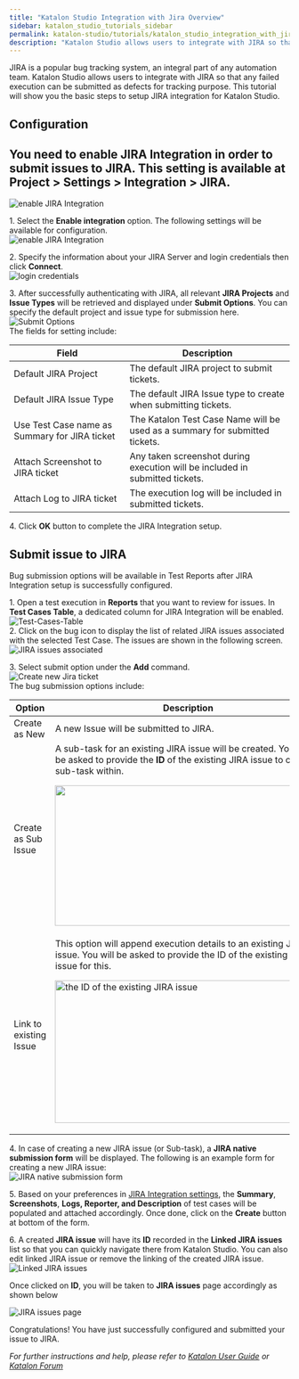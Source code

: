 ```yaml
---
title: "Katalon Studio Integration with Jira Overview"
sidebar: katalon_studio_tutorials_sidebar
permalink: katalon-studio/tutorials/katalon_studio_integration_with_jira_overview.html
description: "Katalon Studio allows users to integrate with JIRA so that any failed execution can be submitted as defects for tracking purpose"
---
```

JIRA is a popular bug tracking system, an integral part of any automation team. Katalon Studio allows users to integrate with JIRA so that any failed execution can be submitted as defects for tracking purpose. This tutorial will show you the basic steps to setup JIRA integration for Katalon Studio.

Configuration
-------------

You need to enable JIRA Integration in order to submit issues to JIRA. This setting is available at Project > Settings > Integration > JIRA.
--------------------------------------------------------------------------------------------------------------------------------------------

![enable JIRA Integration](../../images/katalon-studio/tutorials/katalon_studio_integration_with_jira_overview/Configuration.png)

1\. Select the **Enable integration** option. The following settings will be available for configuration.  
![enable JIRA Integration](../../images/katalon-studio/tutorials/katalon_studio_integration_with_jira_overview/Enable-integration.png)

2\. Specify the information about your JIRA Server and login credentials then click **Connect**.  
![login credentials](../../images/katalon-studio/tutorials/katalon_studio_integration_with_jira_overview/Connect.png)

3\. After successfully authenticating with JIRA, all relevant **JIRA Projects** and **Issue Types** will be retrieved and displayed under **Submit Options**. You can specify the default project and issue type for submission here.  
![Submit Options](../../images/katalon-studio/tutorials/katalon_studio_integration_with_jira_overview/Submit-Options.png)  
The fields for setting include:

<table style="table-layout: fixed;"><thead><tr><th style="">Field</th><th style="">Description</th></tr></thead><tbody style=""><tr style=""><td style=""><span style="">Default JIRA Project</span></td><td style=""><span style="">The default JIRA project to submit tickets.</span></td></tr><tr style=""><td style=""><span style="">Default JIRA Issue Type</span></td><td style=""><span style="">The default JIRA Issue type to create when submitting tickets.</span></td></tr><tr style=""><td style=""><span style="">Use Test Case name as Summary for JIRA ticket</span></td><td style=""><span style="">The Katalon Test Case Name will be used as a summary for submitted tickets.</span></td></tr><tr style=""><td style=""><span style="">Attach Screenshot to JIRA ticket</span></td><td style=""><span style="">Any taken screenshot during execution will be included in submitted tickets.</span></td></tr><tr style=""><td style=""><span style="">Attach Log to JIRA ticket</span></td><td style=""><span style="">The execution log will be included in submitted tickets.</span></td></tr></tbody></table>

4\. Click **OK** button to complete the JIRA Integration setup.

Submit issue to JIRA
--------------------

Bug submission options will be available in Test Reports after JIRA Integration setup is successfully configured.

1\. Open a test execution in **Reports** that you want to review for issues. In **Test Cases Table**, a dedicated column for JIRA Integration will be enabled.  
![Test-Cases-Table](../../images/katalon-studio/tutorials/katalon_studio_integration_with_jira_overview/Test-Cases-Table.png)  
2\. Click on the bug icon to display the list of related JIRA issues associated with the selected Test Case. The issues are shown in the following screen.  
![JIRA issues associated](../../images/katalon-studio/tutorials/katalon_studio_integration_with_jira_overview/JIRA-issues.png)

3\. Select submit option under the **Add** command.  
![Create new Jira ticket](../../images/katalon-studio/tutorials/katalon_studio_integration_with_jira_overview/Add-command.png)  
The bug submission options include:

<table style="table-layout: fixed;"><thead><tr><th style="">Option</th><th style="">Description</th></tr></thead><tbody style=""><tr style=""><td style=""><span style="">Create as New</span></td><td style=""><span style="">A new Issue will be submitted to JIRA.</span></td></tr><tr style=""><td style=""><span style="">Create as Sub Issue</span></td><td style=""><span style="">A sub-task for an existing JIRA issue will be created. You will be asked to provide the </span><b style="">ID</b><span style=""> of the existing JIRA issue to create a sub-task within.</span><p style=""></p><p style=""><img class="init-size alignleft wp-image-2277 " src="../../images/katalon-studio/tutorials/katalon_studio_integration_with_jira_overview/JIRA-sub-task.png" alt="" width="471" height="252" style=""></p></td></tr><tr style=""><td style=""><span style="">Link to existing Issue</span></td><td style=""><span style="">This option will append execution details to an existing JIRA issue. You will be asked to provide the ID of the existing JIRA issue for this.</span><p style=""></p><p style=""><img class="init-size alignleft wp-image-2278" src="../../images/katalon-studio/tutorials/katalon_studio_integration_with_jira_overview/Link-to-existing-Issue.png" alt="the ID of the existing JIRA issue" width="478" height="256" srcset="https://d1h3p5fzmizjvp.cloudfront.net/wp-content/uploads/2017/04/23161230/Link-to-existing-Issue.png 521w, https://d1h3p5fzmizjvp.cloudfront.net/wp-content/uploads/2017/04/23161230/Link-to-existing-Issue-300x161.png 300w" sizes="(max-width: 478px) 100vw, 478px" style=""></p></td></tr></tbody></table>

4\. In case of creating a new JIRA issue (or Sub-task), a **JIRA native submission form** will be displayed. The following is an example form for creating a new JIRA issue:  
![JIRA native submission form](../../images/katalon-studio/tutorials/katalon_studio_integration_with_jira_overview/JIRA-native-submission-form.png)

5\. Based on your preferences in [JIRA Integration settings](https://docs.katalon.com/display/KD/JIRA+Integration#JIRAIntegration-Configuration), the **Summary**, **Screenshots**, **Logs, Reporter, and Description** of test cases will be populated and attached accordingly. Once done, click on the **Create** button at bottom of the form.

6\. A created **JIRA issue** will have its **ID** recorded in the **Linked JIRA issues** list so that you can quickly navigate there from Katalon Studio. You can also edit linked JIRA issue or remove the linking of the created JIRA issue.![Linked JIRA issues](../../images/katalon-studio/tutorials/katalon_studio_integration_with_jira_overview/Linked-JIRA-issues1.png)

Once clicked on **ID**, you will be taken to **JIRA issues** page accordingly as shown below

![JIRA issues page](../../images/katalon-studio/tutorials/katalon_studio_integration_with_jira_overview/JIRA-issues-page.png)

Congratulations! You have just successfully configured and submitted your issue to JIRA.

_For further instructions and help, please refer to [Katalon User Guide](https://docs.katalon.com/x/oArR) or [Katalon Forum](https://forum.katalon.com/)_